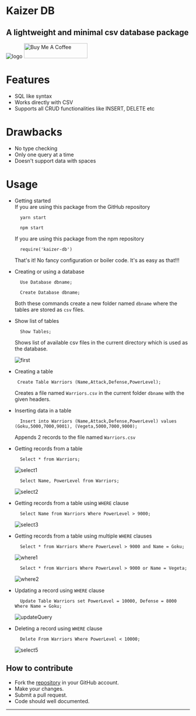 # Kaizer DB
## A lightweight and minimal csv database package
![logo](https://github.com/DarkMortal/Kaizer-DB/assets/67017303/cc9882fe-6980-4fcd-b211-bcdb5ea8d034)
<a href="https://www.buymeacoffee.com/darkmortal" target="_blank"><img src="https://www.buymeacoffee.com/assets/img/custom_images/orange_img.png" alt="Buy Me A Coffee" style="height: 41px !important;width: 174px !important;"></a>
# Features
- SQL like syntax
- Works directly with CSV
- Supports all CRUD functionalities like INSERT, DELETE etc
# Drawbacks
- No type checking
- Only one query at a time
- Doesn't support data with spaces
# Usage
- Getting started<br/>
  If you are using this package from the GitHub repository
  ```
    yarn start
  ```
  ```
    npm start
  ```
  If you are using this package from the npm repository
  ```
    require('kaizer-db')
  ```
  That's it! No fancy configuration or boiler code. It's as easy as that!!!
- Creating or using a database
  ```
    Use Database dbname;
  ```
  ```
    Create Database dbname;
  ```
  Both these commands create a new folder named ```dbname``` where the tables are stored as ```csv``` files.
- Show list of tables
  ```
    Show Tables;
  ```
  Shows list of available csv files in the current directory which is used as the database.
  
  ![first](https://github.com/DarkMortal/Kaizer-DB/assets/67017303/2006a7e7-0520-462c-8eac-67426b74605d)
- Creating a table
  ```
   Create Table Warriors (Name,Attack,Defense,PowerLevel);
  ```
  Creates a file named ```Warriors.csv``` in the current folder ```dbname``` with the given headers.
- Inserting data in a table
  ```
    Insert into Warriors (Name,Attack,Defense,PowerLevel) values (Goku,5000,7000,9001), (Vegeta,5000,7000,9000);
  ```
  Appends 2 records to the file named ```Warriors.csv```
- Getting records from a table
  ```
    Select * from Warriors;
  ```
  ![select1](https://github.com/DarkMortal/Kaizer-DB/assets/67017303/b3d27689-1abb-48b9-8f0a-ccd0cf3bb07c)
  ```
    Select Name, PowerLevel from Warriors;
  ```
  ![select2](https://github.com/DarkMortal/Kaizer-DB/assets/67017303/6b1c4dc2-2fb0-4255-86ae-333c859ab894)
- Getting records from a table using ```WHERE``` clause
  ```
    Select Name from Warriors Where PowerLevel > 9000;
  ```
  ![select3](https://github.com/DarkMortal/Kaizer-DB/assets/67017303/5c2061c0-22c5-4a62-945f-cd8005db062d)
- Getting records from a table using multiple ```WHERE``` clauses
  ```
    Select * from Warriors Where PowerLevel > 9000 and Name = Goku;
  ```
  ![where1](https://github.com/DarkMortal/Kaizer-DB/assets/67017303/c1f4c9cb-c021-444a-b442-e26bc4cc4f80)
  ```
    Select * from Warriors Where PowerLevel > 9000 or Name = Vegeta;
  ```
  ![where2](https://github.com/DarkMortal/Kaizer-DB/assets/67017303/ab74704e-74da-4f98-a556-20ad0eed7599)
- Updating a record using ```WHERE``` clause
  ```
    Update Table Warriors set PowerLevel = 10000, Defense = 8000 Where Name = Goku;
  ```
  ![updateQuery](https://github.com/DarkMortal/Kaizer-DB/assets/67017303/8d162f1d-4e86-47ad-82ea-a688d4fa5bd5)
- Deleting a record using ```WHERE``` clause

  ```
    Delete From Warriors Where PowerLevel < 10000;
  ```
  ![select5](https://github.com/DarkMortal/Kaizer-DB/assets/67017303/8929402f-e40d-4658-b849-ec95afffd4f0)
## How to contribute
- Fork the [repository](https://github.com/DarkMortal/Kaizer-DB/) in your GitHub account.
- Make your changes.
- Submit a pull request.
- Code should well documented.
***
